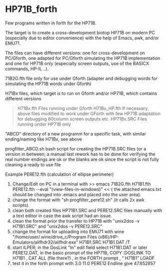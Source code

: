 # HP71B_forth

Few programs written in forth for the HP71B. 

The target is to create a cross-development biotop HP71B on modern PC (especially due to editor convenience) with the help of Emacs, awk, and/or EMU71.

The files can have different versions: one for cross-development on PC/Gforth, one adapted for PC/Gforth simulating the HP71B implementation and one for HP71B only (especially screen outputs, use of the BASICX commands, HP-IL ..).

71B2G.fth file only for use under Gforth (adapter and debugging words for simulating the HP71B words under Gforth)

H71Bx files, which target is to run on Gforth and/or HP71B, which contains different versions
> H71Bx.fth        Files running under Gforth
> H71Bx_HP.fth     If necessary, above files modified to work under GForth with few HP71B adaptation for debugging 80column screen outputs etc.
> HP71Bx.SRC       Files running under HP71B only
  
"ABCD" directory of a new programm for a specific task, with similar ending/naming like H71Bx, see above

progfilter_ABCD.sh  bash script for creating the HP71B.SRC files (or a version in between; a manual last rework has to be done for verifying the real number endings are ok or the blanks are ok since the script is not fully cleaning a ready to use file

Example PERE12.fth (calculation of ellipse perimeter)
1. Change/Edit on PC in a terminal with >> emacs 71B2G.fth H71B1.fth PERE12.fth --eval "(view-files-in-windows)" <<  ( the attached emacs.txt should be changed into .emacs and placed into the user area).
2. change the format with "sh progfilter_pere12.sh" (it calls 2x awk scripts).
3. clean both created files HP71B1.SRC and PERE12.SRC files manually with a text editor in case the awk script had an issue.
4. clean the format prior the transfer to HP71B with "unix2dos -v H71B1.SRC" and "unix2dos -v PERE12.SRC"
5. change the format for uploading into EMU71 with wine "/home/user/.wine/drive_c/Program Files (x86)/HP-Emulators/alifhdr32/alifhdr.exe" H71B1.SRC H71B1.DAT /T
6. start ILPER; in the DosLink "In" edit field select H71B1.DAT or later PERE12.DAT,  in the basic prompt of the HP71B,  COPY :DOSLINK TO H71B1  ,  CAT ALL (file there?)  ,  in the FORTH prompt  ,  “ H71B1” LOADF 
9. test it in the forth prompt with  3.0 11.0 PERE12 Endline give 47.652857
